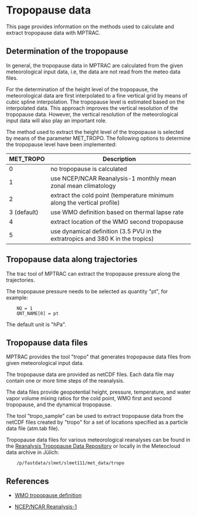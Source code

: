 # Tropopause data

This page provides information on the methods used to calculate and extract tropopause data with MPTRAC.

## Determination of the tropopause

In general, the tropopause data in MPTRAC are calculated from the given meteorological input data, i.e, the data are not read from the meteo data files.

For the determination of the height level of the tropopause, the meteorological data are first interpolated to a fine vertical grid by means of cubic spline interpolation. The tropopause level is estimated based on the interpolated data. This approach improves the vertical resolution of the tropopause data. However, the vertical resolution of the meteorological input data will also play an important role.

The method used to extract the height level of the tropopause is selected by means of the parameter MET_TROPO. The following options to determine the tropopause level have been implemented:

| MET_TROPO   | Description       |
| ----------- | ----------------- |
| 0           | no tropopause is calculated |
| 1           | use NCEP/NCAR Reanalysis-1 monthly mean zonal mean climatology |
| 2           | extract the cold point (temperature minimum along the vertical profile) |
| 3 (default) | use WMO definition based on thermal lapse rate |
| 4           | extract location of the WMO second tropopause |
| 5           | use dynamical definition (3.5 PVU in the extratropics and 380 K in the tropics) |

## Tropopause data along trajectories

The trac tool of MPTRAC can extract the tropopause pressure along the trajectories.

The tropopause pressure needs to be selected as quantity "pt", for example:

```
    NQ = 1
    QNT_NAME[0] = pt
```

The default unit is "hPa".

## Tropopause data files

MPTRAC provides the tool "tropo" that generates tropopause data files from given meteorological input data.

The tropopause data are provided as netCDF files. Each data file may contain one or more time steps of the reanalysis.

The data files provide geopotential height, pressure, temperature, and water vapor volume mixing ratios for the cold point, WMO first and second tropopause, and the dynamical tropopause.

The tool "tropo_sample" can be used to extract tropopause data from the netCDF files created by "tropo" for a set of locations specified as a particle data file (atm.tab file).

Tropopause data files for various meteorological reanalyses can be found in the [Reanalysis Tropopause Data Repository](https://datapub.fz-juelich.de/slcs/tropopause) or locally in the Meteocloud data archive in Jülich:

```
    /p/fastdata/slmet/slmet111/met_data/tropo
```

## References

- [WMO tropopause definition](https://library.wmo.int/doc_num.php?explnum_id=6960)

- [NCEP/NCAR Reanalysis-1](https://psl.noaa.gov/data/gridded/data.ncep.reanalysis.pressure.html)
